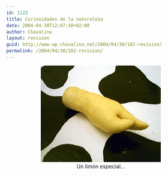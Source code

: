 ```yaml
---
id: 1122
title: Curiosidades de la naturaleza
date: 2004-04-30T12:07:50+02:00
author: Chavalina
layout: revision
guid: http://www.wp.chavalina.net/2004/04/30/102-revision/
permalink: /2004/04/30/102-revision/
---
```

<p align="center">
  <a href="imagenes/fotos/limon-especial.jpg" target="_blank"><img src="/imagenes/fotos/thumbs/limon-especial.jpg" alt="lim&oacute;n especial" width="320" height="256" border="0" /></a><br />Un lim&oacute;n especial…
</p>
